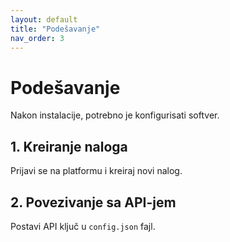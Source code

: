 ```yaml
---
layout: default
title: "Podešavanje"
nav_order: 3
---
```


# Podešavanje

Nakon instalacije, potrebno je konfigurisati softver.

## 1. Kreiranje naloga
Prijavi se na platformu i kreiraj novi nalog.

## 2. Povezivanje sa API-jem
Postavi API ključ u `config.json` fajl.
